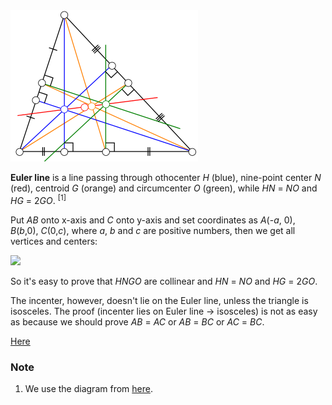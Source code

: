 <img src="diagrams/euler-line.png">

**Euler line** is a line passing through othocenter *H* (blue), nine-point center *N* (red), centroid *G* (orange) and circumcenter *O* (green), while *HN* = *NO* and *HG* = 2*GO*. <sup>[1]</sup>

Put *AB* onto x-axis and *C* onto y-axis and set coordinates as *A*(-*a*, 0), *B*(*b*,0), *C*(0,*c*), where *a*, *b* and *c* are positive numbers, then we get all vertices and centers:

<img src="https://latex.codecogs.com/gif.latex?\begin{cases}A(-a,0)\\B(b,0)\\C(0,c)\\H(0,ab/c)\\N((b-a)/4,(c^2+ab)/4c)\\G((b-a)/3,c/3)\\O((b-a)/2,(c^2-ab)/2c)\end{cases}">

So it's easy to prove that *HNGO* are collinear and *HN* = *NO* and *HG* = 2*GO*.

The incenter, however, doesn't lie on the Euler line, unless the triangle is isosceles. The proof (incenter lies on Euler line → isosceles) is not as easy as because we should prove *AB* = *AC* or *AB* = *BC* or *AC* = *BC*.

[Here](http://blancosilva.github.io/post/2013/07/09/an-automatic-geometric-proof.html)

### Note

1. We use the diagram from [here](https://en.wikipedia.org/wiki/Euler_line).